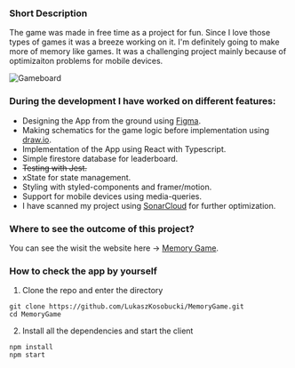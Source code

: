 ### Short Description

The game was made in free time as a project for fun. Since I love those types of games it was a breeze working on it. I'm definitely going to make more of memory like games. It was a challenging project mainly because of optimizaiton problems for mobile devices. 
  
![Gameboard](https://i.imgur.com/8Odzw2z.png)

### During the development I have worked on different features:

* Designing the App from the ground using [Figma](https://www.figma.com/file/XmyM4vSlzqH7ZUvfXLzb3k/Memory-Game?node-id=2%3A3&t=mXd9PXAFvU5XtNu1-1). 
* Making schematics for the game logic before implementation using [draw.io](https://drive.google.com/file/d/1UkLWMNZVk5mMxgXBPL2mOY2-14Rt98AK/view?usp=sharing).
* Implementation of the App using React with Typescript.
* Simple firestore database for leaderboard.
* ~~Testing with Jest.~~
* xState for state management.
* Styling with styled-components and framer/motion.
* Support for mobile devices using media-queries.
* I have scanned my project using [SonarCloud](https://sonarcloud.io/project/overview?id=LukaszKosobucki_MemoryGame) for further optimization.

### Where to see the outcome of this project? 

You can see the wisit the website here -> [Memory Game](https://www.memory-game.lukaszkosobucki.pl/).

### How to check the app by yourself

1. Clone the repo and enter the directory
```
git clone https://github.com/LukaszKosobucki/MemoryGame.git
cd MemoryGame
```
2. Install all the dependencies and start the client
```
npm install
npm start
```
